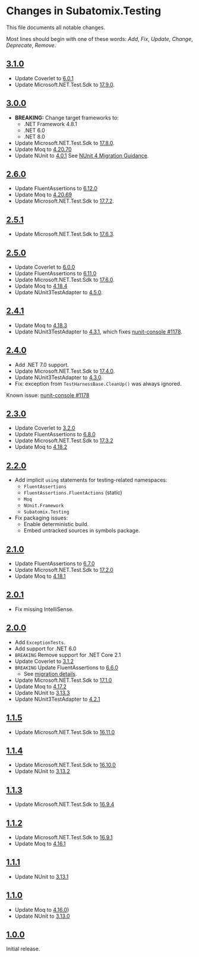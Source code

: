 # Changes in Subatomix.Testing
This file documents all notable changes.

Most lines should begin with one of these words:
*Add*, *Fix*, *Update*, *Change*, *Deprecate*, *Remove*.

<!--
## [Unreleased](https://github.com/sharpjs/Subatomix.Testing/compare/release/3.1.0..HEAD)
-->

## [3.1.0](https://github.com/sharpjs/Subatomix.Testing/compare/release/3.0.0..release/3.1.0)
- Update Coverlet to [6.0.1](https://github.com/coverlet-coverage/coverlet/releases/tag/v6.0.1)
- Update Microsoft.NET.Test.Sdk to [17.9.0](https://github.com/microsoft/vstest/releases/tag/v17.9.0).

## [3.0.0](https://github.com/sharpjs/Subatomix.Testing/compare/release/2.6.0..release/3.0.0)
- **BREAKING:** Change target frameworks to:
  - .NET Framework 4.8.1
  - .NET 6.0
  - .NET 8.0
- Update Microsoft.NET.Test.Sdk to [17.8.0](https://github.com/microsoft/vstest/releases/tag/v17.8.0).
- Update Moq to [4.20.70](https://github.com/moq/moq/releases/tag/v4.20.70)
- Update NUnit to [4.0.1](https://docs.nunit.org/articles/nunit/release-notes/framework.html#nunit-401---december-2-2023)
  See [NUnit 4 Migration Guidance](https://docs.nunit.org/articles/nunit/release-notes/Nunit4.0-MigrationGuide.html).

## [2.6.0](https://github.com/sharpjs/Subatomix.Testing/compare/release/2.5.1..release/2.6.0)
- Update FluentAssertions to [6.12.0](https://github.com/fluentassertions/fluentassertions/releases/tag/6.12.0)
- Update Moq to [4.20.69](https://github.com/moq/moq/releases/tag/v4.20.69)
- Update Microsoft.NET.Test.Sdk to [17.7.2](https://github.com/microsoft/vstest/releases/tag/v17.7.2).

## [2.5.1](https://github.com/sharpjs/Subatomix.Testing/compare/release/2.5.0..release/2.5.1)
- Update Microsoft.NET.Test.Sdk to [17.6.3](https://github.com/microsoft/vstest/releases/tag/v17.6.3).

## [2.5.0](https://github.com/sharpjs/Subatomix.Testing/compare/release/2.4.1..release/2.5.0)
- Update Coverlet to [6.0.0](https://github.com/coverlet-coverage/coverlet/releases/tag/v6.0.0)
- Update FluentAssertions to [6.11.0](https://github.com/fluentassertions/fluentassertions/releases/tag/6.11.0)
- Update Microsoft.NET.Test.Sdk to [17.6.0](https://github.com/microsoft/vstest/blob/main/docs/releases.md#1760).
- Update Moq to [4.18.4](https://github.com/moq/moq4/blob/v4.18.4/CHANGELOG.md)
- Update NUnit3TestAdapter to [4.5.0](https://docs.nunit.org/articles/vs-test-adapter/AdapterV4-Release-Notes.html#nunit3-test-adapter-for-visual-studio-and-dotnet---version-450---may-30-2023).

## [2.4.1](https://github.com/sharpjs/Subatomix.Testing/compare/release/2.4.0..release/2.4.1)
- Update Moq to [4.18.3](https://github.com/moq/moq4/blob/v4.18.3/CHANGELOG.md)
- Update NUnit3TestAdapter to [4.3.1](https://docs.nunit.org/articles/vs-test-adapter/AdapterV4-Release-Notes.html#nunit3-test-adapter-for-visual-studio---version-431---nov-19-2022),
  which fixes [nunit-console #1178](https://github.com/nunit/nunit-console/issues/1178).

## [2.4.0](https://github.com/sharpjs/Subatomix.Testing/compare/release/2.3.0..release/2.4.0)
- Add .NET 7.0 support.
- Update Microsoft.NET.Test.Sdk to [17.4.0](https://github.com/microsoft/vstest-docs/blob/main/docs/releases.md#1740).
- Update NUnit3TestAdapter to [4.3.0](https://docs.nunit.org/articles/vs-test-adapter/AdapterV4-Release-Notes.html#nunit3-test-adapter-for-visual-studio---version-430---oct-29-2022).
- Fix: exception from `TestHarnessBase.CleanUp()` was always ignored.

Known issue: [nunit-console #1178](https://github.com/nunit/nunit-console/issues/1178)

## [2.3.0](https://github.com/sharpjs/Subatomix.Testing/compare/release/2.2.0..release/2.3.0)
- Update Coverlet to [3.2.0](https://github.com/coverlet-coverage/coverlet/releases/tag/v5.8.0)
- Update FluentAssertions to [6.8.0](https://github.com/fluentassertions/fluentassertions/releases/tag/6.8.0)
- Update Microsoft.NET.Test.Sdk to [17.3.2](https://github.com/microsoft/vstest-docs/blob/main/docs/releases.md#1732)
- Update Moq to [4.18.2](https://github.com/moq/moq4/blob/v4.18.2/CHANGELOG.md)

## [2.2.0](https://github.com/sharpjs/Subatomix.Testing/compare/release/2.1.0..release/2.2.0)
- Add implicit `using` statements for testing-related namespaces:
  - `FluentAssertions`
  - `FluentAssertions.FluentActions` (static)
  - `Moq`
  - `NUnit.Framework`
  - `Subatomix.Testing`
- Fix packaging issues:
  - Enable deterministic build.
  - Embed untracked sources in symbols package.

## [2.1.0](https://github.com/sharpjs/Subatomix.Testing/compare/release/2.0.1..release/2.1.0)
- Update FluentAssertions to [6.7.0](https://github.com/fluentassertions/fluentassertions/releases/tag/6.7.0)
- Update Microsoft.NET.Test.Sdk to [17.2.0](https://github.com/microsoft/vstest-docs/blob/main/docs/releases.md#1720)
- Update Moq to [4.18.1](https://github.com/moq/moq4/blob/v4.18.1/CHANGELOG.md)

## [2.0.1](https://github.com/sharpjs/Subatomix.Testing/compare/release/2.0.0..release/2.0.1)
- Fix missing IntelliSense.

## [2.0.0](https://github.com/sharpjs/Subatomix.Testing/compare/release/1.1.5..release/2.0.0)
- Add `ExceptionTests`.
- Add support for .NET 6.0
- `BREAKING` Remove support for .NET Core 2.1
- Update Coverlet to [3.1.2](https://github.com/coverlet-coverage/coverlet/blob/master/Documentation/Changelog.md#release-date-2022-02-06)
- `BREAKING` Update FluentAssertions to [6.6.0](https://github.com/fluentassertions/fluentassertions/releases/tag/6.6.0)
  - See [migration details](https://fluentassertions.com/upgradingtov6).
- Update Microsoft.NET.Test.Sdk to [17.1.0](https://github.com/microsoft/vstest-docs/blob/main/docs/releases.md#1710)
- Update Moq to [4.17.2](https://github.com/moq/moq4/blob/v4.17.2/CHANGELOG.md)
- Update NUnit to [3.13.3](https://docs.nunit.org/articles/nunit/release-notes/framework.html#nunit-3133---march-20-2022)
- Update NUnit3TestAdapter to [4.2.1](https://docs.nunit.org/articles/vs-test-adapter/AdapterV4-Release-Notes.html#nunit3-test-adapter-for-visual-studio---version-421---jan-21-2022)

## [1.1.5](https://github.com/sharpjs/Subatomix.Testing/compare/release/1.1.4..release/1.1.5)
- Update Microsoft.NET.Test.Sdk to [16.11.0](https://github.com/microsoft/vstest-docs/blob/main/docs/releases.md#16110)

## [1.1.4](https://github.com/sharpjs/Subatomix.Testing/compare/release/1.1.3..release/1.1.4)
- Update Microsoft.NET.Test.Sdk to [16.10.0](https://github.com/microsoft/vstest-docs/blob/master/docs/releases.md#16100)
- Update NUnit to [3.13.2](https://docs.nunit.org/articles/nunit/release-notes/framework.html#nunit-3132---april-27-2021)

## [1.1.3](https://github.com/sharpjs/Subatomix.Testing/compare/release/1.1.2..release/1.1.3)
- Update Microsoft.NET.Test.Sdk to [16.9.4](https://github.com/microsoft/vstest-docs/blob/master/docs/releases.md#1694)

## [1.1.2](https://github.com/sharpjs/Subatomix.Testing/compare/release/1.1.1..release/1.1.2)
- Update Microsoft.NET.Test.Sdk to [16.9.1](https://github.com/microsoft/vstest-docs/blob/master/docs/releases.md#1691)
- Update Moq to [4.16.1](https://github.com/moq/moq4/blob/v4.16.1/CHANGELOG.md)

## [1.1.1](https://github.com/sharpjs/Subatomix.Testing/compare/release/1.1.0..release/1.1.1)
- Update NUnit to [3.13.1](https://docs.nunit.org/articles/nunit/release-notes/framework.html#nunit-3131---january-31-2021)

## [1.1.0](https://github.com/sharpjs/Subatomix.Testing/compare/release/1.0.0..release/1.1.0)
- Update Moq to [4.16.0](https://github.com/moq/moq4/blob/v4.16.0/CHANGELOG.md))
- Update NUnit to [3.13.0](https://docs.nunit.org/articles/nunit/release-notes/framework.html#nunit-313---january-7-2021)

## [1.0.0](https://github.com/sharpjs/Subatomix.Testing/tree/release/1.0.0)
Initial release.

<!--
  Copyright 2023 Subatomix Research Inc.
  SPDX-License-Identifier: ISC
-->
